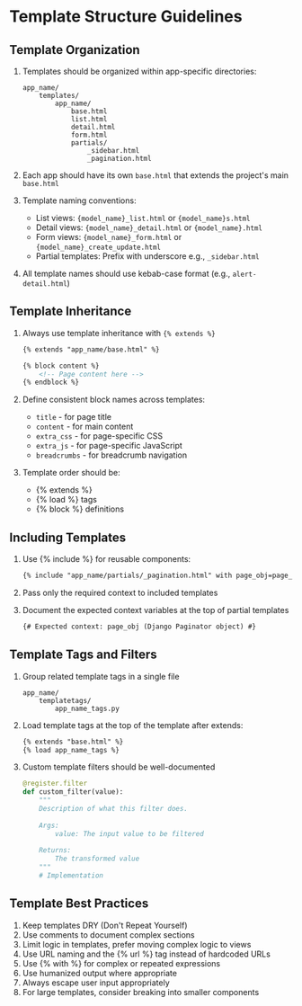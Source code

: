 # Template Structure Guidelines

## Template Organization

1. Templates should be organized within app-specific directories:
   ```
   app_name/
       templates/
           app_name/
               base.html
               list.html
               detail.html
               form.html
               partials/
                   _sidebar.html
                   _pagination.html
   ```

2. Each app should have its own `base.html` that extends the project's main `base.html`

3. Template naming conventions:
   - List views: `{model_name}_list.html` or `{model_name}s.html`
   - Detail views: `{model_name}_detail.html` or `{model_name}.html`
   - Form views: `{model_name}_form.html` or `{model_name}_create_update.html`
   - Partial templates: Prefix with underscore e.g., `_sidebar.html`

4. All template names should use kebab-case format (e.g., `alert-detail.html`)

## Template Inheritance

1. Always use template inheritance with `{% extends %}`
   ```html
   {% extends "app_name/base.html" %}
   
   {% block content %}
       <!-- Page content here -->
   {% endblock %}
   ```

2. Define consistent block names across templates:
   - `title` - for page title
   - `content` - for main content
   - `extra_css` - for page-specific CSS
   - `extra_js` - for page-specific JavaScript
   - `breadcrumbs` - for breadcrumb navigation

3. Template order should be:
   - {% extends %}
   - {% load %} tags
   - {% block %} definitions

## Including Templates

1. Use {% include %} for reusable components:
   ```html
   {% include "app_name/partials/_pagination.html" with page_obj=page_obj %}
   ```

2. Pass only the required context to included templates

3. Document the expected context variables at the top of partial templates
   ```html
   {# Expected context: page_obj (Django Paginator object) #}
   ```

## Template Tags and Filters

1. Group related template tags in a single file
   ```
   app_name/
       templatetags/
           app_name_tags.py
   ```

2. Load template tags at the top of the template after extends:
   ```html
   {% extends "base.html" %}
   {% load app_name_tags %}
   ```

3. Custom template filters should be well-documented
   ```python
   @register.filter
   def custom_filter(value):
       """
       Description of what this filter does.
       
       Args:
           value: The input value to be filtered
       
       Returns:
           The transformed value
       """
       # Implementation
   ```

## Template Best Practices

1. Keep templates DRY (Don't Repeat Yourself)
2. Use comments to document complex sections
3. Limit logic in templates, prefer moving complex logic to views
4. Use URL naming and the {% url %} tag instead of hardcoded URLs
5. Use {% with %} for complex or repeated expressions
6. Use humanized output where appropriate
7. Always escape user input appropriately
8. For large templates, consider breaking into smaller components